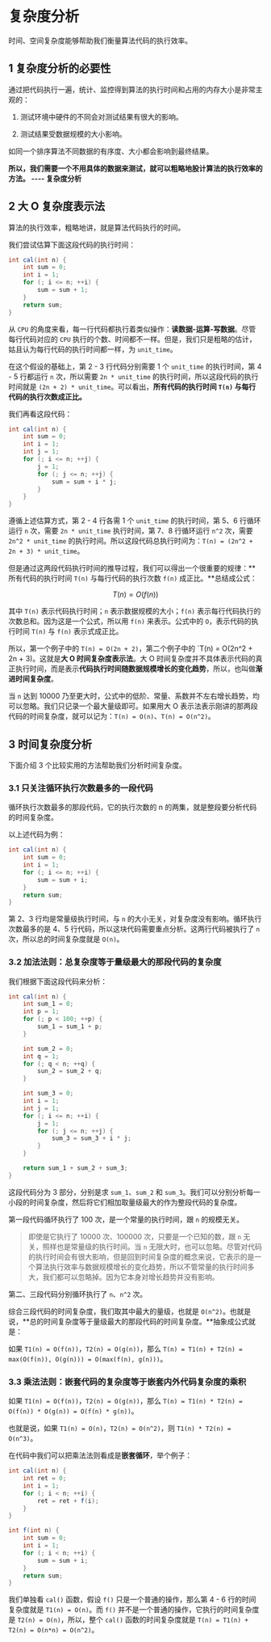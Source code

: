 # 复杂度分析

时间、空间复杂度能够帮助我们衡量算法代码的执行效率。

## 1 复杂度分析的必要性

通过把代码执行一遍，统计、监控得到算法的执行时间和占用的内存大小是非常主观的：

1. 测试环境中硬件的不同会对测试结果有很大的影响。

2. 测试结果受数据规模的大小影响。

如同一个排序算法不同数据的有序度、大小都会影响到最终结果。

**所以，我们需要一个不用具体的数据来测试，就可以粗略地股计算法的执行效率的方法。 ---- 复杂度分析**

## 2 大 O 复杂度表示法

算法的执行效率，粗略地讲，就是算法代码执行的时间。

我们尝试估算下面这段代码的执行时间：

```java
int cal(int n) {
    int sum = 0;
    int i = 1;
    for (; i <= n; ++i) {
        sum = sum + 1;
    }
    return sum;
}
```

从 `CPU` 的角度来看，每一行代码都执行着类似操作：**读数据-运算-写数据**。尽管每行代码对应的 `CPU` 执行的个数、时间都不一样。但是，我们只是粗略的估计，姑且认为每行代码的执行时间都一样，为 `unit_time`。

在这个假设的基础上，第 2 - 3 行代码分别需要 1 个 `unit_time` 的执行时间，第 4 - 5 行都运行 `n` 次，所以需要 `2n * unit_time` 的执行时间，所以这段代码的执行时间就是 `(2n + 2) * unit_time`。可以看出，**所有代码的执行时间 `T(n)` 与每行代码的执行次数成正比。**

我们再看这段代码：

```java
int cal(int n) {
    int sum = 0;
    int i = 1;
    int j = 1;
    for (; i <= n; ++j) {
        j = 1;
        for (; j <= n; ++j) {
            sum = sum + i * j;
        }
    }
}
```

遵循上述估算方式，第 2 - 4 行各需 1 个 `unit_time` 的执行时间，第 5、6 行循环运行 `n` 次，需要 `2n * unit_time` 执行时间，第 7、8 行循环运行 `n^2` 次，需要 `2n^2 * unit_time` 的执行时间。所以这段代码总执行时间为：`T(n) = (2n^2 + 2n + 3) * unit_time`。

但是通过这两段代码执行时间的推导过程，我们可以得出一个很重要的规律：**所有代码的执行时间 `T(n)` 与每行代码的执行次数 `f(n)` 成正比。**总结成公式：

```math
T(n) = O( f(n) )
```

其中 `T(n)` 表示代码执行时间；`n` 表示数据规模的大小；`f(n)` 表示每行代码执行的次数总和。因为这是一个公式，所以用 `f(n)` 来表示。公式中的 `O`，表示代码的执行时间 `T(n)` 与 `f(n)` 表示式成正比。

所以，第一个例子中的 `T(n) = O(2n + 2)`，第二个例子中的 `T(n) = O(2n^2 + 2n + 3)。这就是**大 O 时间复杂度表示法**。大 O 时间复杂度并不具体表示代码的真正执行时间，而是表示**代码执行时间随数据规模增长的变化趋势**，所以，也叫做**渐进时间复杂度**。

当 `n` 达到 10000 乃至更大时，公式中的低阶、常量、系数并不左右增长趋势，均可以忽略。我们只记录一个最大量级即可。如果用大 O 表示法表示刚讲的那两段代码的时间复杂度，就可以记为：`T(n) = O(n)`、`T(n) = O(n^2)`。

## 3 时间复杂度分析

下面介绍 3 个比较实用的方法帮助我们分析时间复杂度。

### 3.1 只关注循环执行次数最多的一段代码

循环执行次数最多的那段代码，它的执行次数的 n 的两集，就是整段要分析代码的时间复杂度。

以上述代码为例：

```java
int cal(int n) {
    int sum = 0;
    int i = 1;
    for (; i <= n; ++i) {
        sum = sum + i;
    }
    return sum;
}
```

第 2、3 行均是常量级执行时间，与 `n` 的大小无关，对复杂度没有影响。循环执行次数最多的是 4、5 行代码，所以这块代码需要重点分析。这两行代码被执行了 `n` 次，所以总的时间复杂度就是 `O(n)`。

### 3.2 加法法则：总复杂度等于量级最大的那段代码的复杂度

我们根据下面这段代码来分析：

```java
int cal(int n) {
    int sum_1 = 0;
    int p = 1;
    for (; p < 100; ++p) {
        sum_1 = sum_1 + p;
    }

    int sum_2 = 0;
    int q = 1;
    for (; q < n; ++q) {
        sun_2 = sum_2 + q;
    }

    int sum_3 = 0;
    int i = 1;
    int j = 1;
    for (; i <= n; ++i) {
        j = 1;
        for (; j <= n; ++j) {
            sum_3 = sum_3 + i * j;
        }
    }

    return sum_1 + sum_2 + sum_3;
}
```

这段代码分为 3 部分，分别是求 `sum_1`、`sum_2` 和 `sum_3`。我们可以分别分析每一小段的时间复杂度，然后将它们相加取量级最大的作为整段代码的复杂度。

第一段代码循环执行了 100 次，是一个常量的执行时间，跟 `n` 的规模无关。

> 即使是它执行了 10000 次、100000 次，只要是一个已知的数，跟 `n` 无关，照样也是常量级的执行时间。当 `n` 无限大时，也可以忽略。尽管对代码的执行时间会有很大影响，但是回到时间复杂度的概念来说，它表示的是一个算法执行效率与数据规模增长的变化趋势，所以不管常量的执行时间多大，我们都可以忽略掉。因为它本身对增长趋势并没有影响。

第二、三段代码分别循环执行了 `n`、`n^2` 次。

综合三段代码的时间复杂度，我们取其中最大的量级，也就是 `O(n^2)`。也就是说，**总的时间复杂度等于量级最大的那段代码的时间复杂度。**抽象成公式就是：

如果 `T1(n) = O(f(n))`，`T2(n) = O(g(n))`，那么 `T(n) = T1(n) + T2(n) = max(O(f(n)), O(g(n))) = O(max(f(n), g(n)))`。

### 3.3 乘法法则：嵌套代码的复杂度等于嵌套内外代码复杂度的乘积

如果 `T1(n) = O(f(n))`，`T2(n) = O(g(n))`，那么 `T(n) = T1(n) * T2(n) = O(f(n)) * O(g(n)) = O(f(n) * g(n))`。

也就是说，如果 `T1(n) = O(n)`，`T2(n) = O(n^2)`，则 `T1(n) * T2(n) = O(n^3)`。

在代码中我们可以把乘法法则看成是**嵌套循环**，举个例子：

```java
int cal(int n) {
    int ret = 0;
    int i = 1;
    for (; i < n; ++i) {
        ret = ret + f(i);
    }
}

int f(int n) {
    int sum = 0;
    int i = 1;
    for (; i < n; ++i) {
        sum = sum + i;
    }
    return sum;
}
```

我们单独看 `cal()` 函数，假设 `f()` 只是一个普通的操作，那么第 4 - 6 行的时间复杂度就是 `T1(n) = O(n)`。而 `f()` 并不是一个普通的操作，它执行的时间复杂度是 `T2(n) = O(n)`，所以，整个 `cal()` 函数的时间复杂度就是 `T(n) = T1(n) + T2(n) = O(n*n) = O(n^2)`。